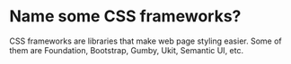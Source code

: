 # Name some CSS frameworks?
CSS frameworks are libraries that make web page styling easier. Some of them are Foundation, Bootstrap, Gumby, Ukit, Semantic UI, etc. 